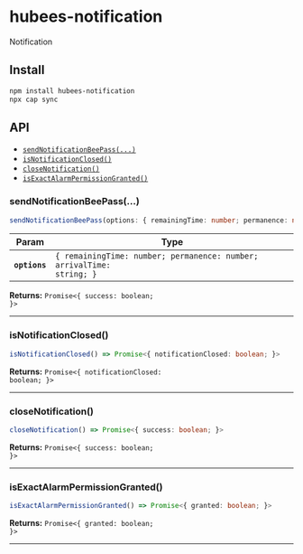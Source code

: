 # hubees-notification

Notification

## Install

```bash
npm install hubees-notification
npx cap sync
```

## API

<docgen-index>

* [`sendNotificationBeePass(...)`](#sendnotificationbeepass)
* [`isNotificationClosed()`](#isnotificationclosed)
* [`closeNotification()`](#closenotification)
* [`isExactAlarmPermissionGranted()`](#isexactalarmpermissiongranted)

</docgen-index>

<docgen-api>
<!--Update the source file JSDoc comments and rerun docgen to update the docs below-->

### sendNotificationBeePass(...)

```typescript
sendNotificationBeePass(options: { remainingTime: number; permanence: number; arrivalTime: string; }) => Promise<{ success: boolean; }>
```

| Param         | Type                                                                             |
| ------------- | -------------------------------------------------------------------------------- |
| **`options`** | <code>{ remainingTime: number; permanence: number; arrivalTime: string; }</code> |

**Returns:** <code>Promise&lt;{ success: boolean; }&gt;</code>

--------------------


### isNotificationClosed()

```typescript
isNotificationClosed() => Promise<{ notificationClosed: boolean; }>
```

**Returns:** <code>Promise&lt;{ notificationClosed: boolean; }&gt;</code>

--------------------


### closeNotification()

```typescript
closeNotification() => Promise<{ success: boolean; }>
```

**Returns:** <code>Promise&lt;{ success: boolean; }&gt;</code>

--------------------


### isExactAlarmPermissionGranted()

```typescript
isExactAlarmPermissionGranted() => Promise<{ granted: boolean; }>
```

**Returns:** <code>Promise&lt;{ granted: boolean; }&gt;</code>

--------------------

</docgen-api>

